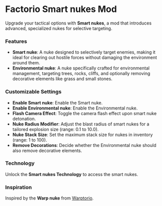# Factorio Smart nukes Mod

Upgrade your tactical options with **Smart nukes**, a mod that introduces advanced, specialized nukes for selective targeting.

### Features

- **Smart nuke**: A nuke designed to selectively target enemies, making it ideal for clearing out hostile forces without damaging the environment around them.
- **Environmental nuke**: A nuke specifically crafted for environmental management, targeting trees, rocks, cliffs, and optionally removing decorative elements like grass and small stones.

### Customizable Settings

- **Enable Smart nuke**: Enable the Smart nuke.
- **Enable Environmental nuke**: Enable the Environmental nuke.
- **Flash Camera Effect**: Toggle the camera flash effect upon smart nuke detonation.
- **Nuke Radius Modifier**: Adjust the blast radius of smart nukes for a tailored explosion size (range: 0.1 to 10.0).
- **Nuke Stack Size**: Set the maximum stack size for nukes in inventory (range: 1 to 100).
- **Remove Decorations**: Decide whether the Environmental nuke should also remove decorative elements.

### Technology

Unlock the **Smart nukes Technology** to access the smart nukes.

### Inspiration

Inspired by the **Warp nuke** from [Warptorio](https://mods.factorio.com/mod/warptorio2).
